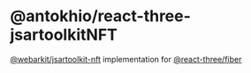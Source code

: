 # @antokhio/react-three-jsartoolkitNFT

[@webarkit/jsartoolkit-nft](https://github.com/webarkit/jsartoolkitNFT) implementation for [@react-three/fiber](https://github.com/pmndrs/react-three-fiber)
